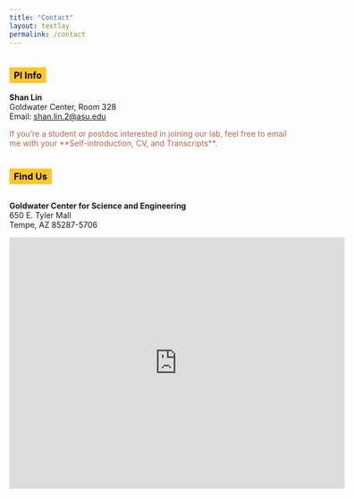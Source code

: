 ```yaml
---
title: "Contact"
layout: textlay
permalink: /contact
---
```


<h3 style="background-color: #FFC72C; font-weight: bold; color: #000; display: inline-block; padding: 4px 8px;">
  PI Info
</h3>

<p style="margin-top: 0; margin-bottom: 0px;"><strong>Shan Lin</strong></p>
<p style="margin-top: 0; margin-bottom: 0px;">Goldwater Center, Room 328</p>
<p style="margin-top: 0; margin-bottom: 0px;">Email: <a href="mailto:shan.lin.2@asu.edu">shan.lin.2@asu.edu</a></p>

<p style="color: #AF674B;">If you’re a student or postdoc interested in joining our lab, feel free to email me with your **Self-introduction, CV, and Transcripts**.</p>

<div class="map-container">
  <h3 style="background-color: #FFC72C; font-weight: bold; color: #000; display: inline-block; padding: 4px 8px;">
  Find Us
  </h3>
  <p>
    <strong>Goldwater Center for Science and Engineering</strong><br>
    650 E. Tyler Mall<br>
    Tempe, AZ 85287-5706
  </p>
  <iframe src="https://www.google.com/maps/embed?pb=!1m18!1m12!1m3!1d3330.094549846353!2d-111.93290092414351!3d33.42077925080896!2m3!1f0!2f0!3f0!3m2!1i1024!2i768!4f13.1!3m3!1m2!1s0x872b08ddba2f5759%3A0xb05ca2f7403dcaf4!2sGoldwater%20Center%20for%20Science%20and%20Engineering%2C%20650%20E%20Tyler%20Mall%2C%20Tempe%2C%20AZ%2085281!5e0!3m2!1sen!2sus!4v1753816495782!5m2!1sen!2sus" width="600" height="450" style="border:0;" allowfullscreen="" loading="lazy" referrerpolicy="no-referrer-when-downgrade"></iframe>
</div>

<div style="margin-bottom: 28px;"></div>
